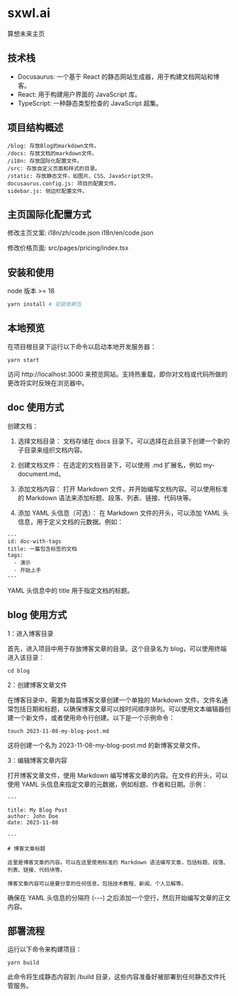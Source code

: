 # sxwl.ai

算想未来主页

## 技术栈

- Docusaurus: 一个基于 React 的静态网站生成器，用于构建文档网站和博客。
- React: 用于构建用户界面的 JavaScript 库。
- TypeScript: 一种静态类型检查的 JavaScript 超集。

## 项目结构概述

```
/blog: 存放Blog的markdown文件。
/docs: 存放文档的markdown文件。
/i18n: 存放国际化配置文件。
/src: 存放自定义页面和样式的目录。
/static: 存放静态文件，如图片、CSS、JavaScript文件。
docusaurus.config.js: 项目的配置文件。
sidebar.js: 侧边栏配置文件。
```

## 主页国际化配置方式

修改主页文案: i18n/zh/code.json i18n/en/code.json

修改价格页面: src/pages/pricing/index.tsx

## 安装和使用

node 版本 >= 18

```bash
yarn install # 安装依赖包
```

## 本地预览

在项目根目录下运行以下命令以启动本地开发服务器：

```
yarn start
```

访问 http://localhost:3000 来预览网站。支持热重载，即你对文档或代码所做的更改将实时反映在浏览器中。

## doc 使用方式

创建文档：

1. 选择文档目录： 文档存储在 docs 目录下。可以选择在此目录下创建一个新的子目录来组织文档内容。

2. 创建文档文件： 在选定的文档目录下，可以使用 .md 扩展名，例如 my-document.md。

3. 添加文档内容： 打开 Markdown 文件，并开始编写文档内容。可以使用标准的 Markdown 语法来添加标题、段落、列表、链接、代码块等。

4. 添加 YAML 头信息（可选）： 在 Markdown 文件的开头，可以添加 YAML 头信息，用于定义文档的元数据。例如：

```
---
id: doc-with-tags
title: 一篇包含标签的文档
tags:
  - 演示
  - 开始上手
---

```

YAML 头信息中的 title 用于指定文档的标题。

## blog 使用方式

1：进入博客目录

首先，进入项目中用于存放博客文章的目录。这个目录名为 blog，可以使用终端进入该目录：

```
cd blog
```

2：创建博客文章文件

在博客目录中，需要为每篇博客文章创建一个单独的 Markdown 文件。文件名通常包括日期和标题，以确保博客文章可以按时间顺序排列。可以使用文本编辑器创建一个新文件，或者使用命令行创建。以下是一个示例命令：

```
touch 2023-11-08-my-blog-post.md
```

这将创建一个名为 2023-11-08-my-blog-post.md 的新博客文章文件。

3：编辑博客文章内容

打开博客文章文件，使用 Markdown 编写博客文章的内容。在文件的开头，可以使用 YAML 头信息来指定文章的元数据，例如标题、作者和日期。示例：

```
---

title: My Blog Post
author: John Doe
date: 2023-11-08

---

# 博客文章标题

这里是博客文章的内容。可以在这里使用标准的 Markdown 语法编写文章，包括标题、段落、列表、链接、代码块等。

博客文章内容可以是要分享的任何信息，包括技术教程、新闻、个人见解等。
```

确保在 YAML 头信息的分隔符 (---) 之后添加一个空行，然后开始编写文章的正文内容。

## 部署流程

运行以下命令来构建项目：

```
yarn build
```

此命令将生成静态内容到 /build 目录，这些内容准备好被部署到任何静态文件托管服务。
